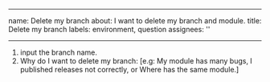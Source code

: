 ---
 name: Delete my branch
 about: I want to delete my branch and module.
 title: Delete my branch
 labels: environment, question
 assignees: ''

 ---

 1. input the branch name.
 2. Why do I want to delete my branch: [e.g: My module has many bugs, I published releases not correctly, or Where has the same module.]
